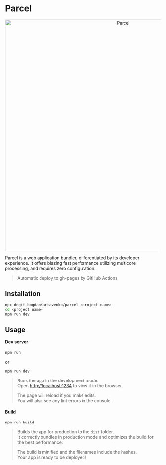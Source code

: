 # Parcel

<p align="center">
  <a href="https://parceljs.org/" target="_blank">
    <img alt="Parcel" src="https://user-images.githubusercontent.com/19409/31321658-f6aed0f2-ac3d-11e7-8100-1587e676e0ec.png" width="749">
  </a>
</p>

Parcel is a web application bundler, differentiated by its developer experience. It offers blazing fast performance utilizing multicore processing, and requires zero configuration.

> Automatic deploy to gh-pages by GitHub Actions

## Installation

```bash
npx degit bogdanKartavenko/parcel <project name>
cd <project name>
npm run dev
```

## Usage

#### Dev server

```bash
npm run
```

or

```bash
npm run dev
```

> Runs the app in the development mode.<br />
> Open [http://localhost:1234](http://localhost:1234) to view it in the browser.
>
> The page will reload if you make edits.<br />
> You will also see any lint errors in the console.

#### Build

```bash
npm run build
```

> Builds the app for production to the `dist` folder.<br />
> It correctly bundles in production mode and optimizes the build for the best performance.
>
> The build is minified and the filenames include the hashes.<br />
> Your app is ready to be deployed!
